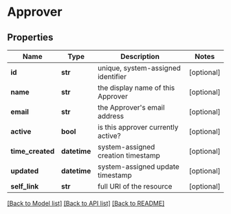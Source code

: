 # Approver

## Properties
Name | Type | Description | Notes
------------ | ------------- | ------------- | -------------
**id** | **str** | unique, system-assigned identifier | [optional]
**name** | **str** | the display name of this Approver | [optional]
**email** | **str** | the Approver&#x27;s email address | [optional]
**active** | **bool** | is this approver currently active? | [optional]
**time_created** | **datetime** | system-assigned creation timestamp | [optional]
**updated** | **datetime** | system-assigned update timestamp | [optional]
**self_link** | **str** | full URI of the resource | [optional]

[[Back to Model list]](../README.md#documentation-for-models) [[Back to API list]](../README.md#documentation-for-api-endpoints) [[Back to README]](../README.md)
